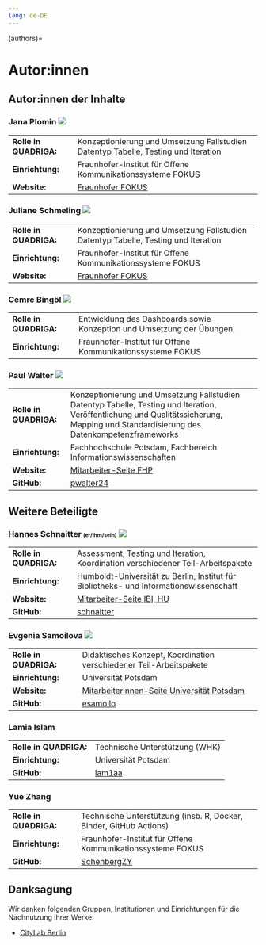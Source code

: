 ```yaml
---
lang: de-DE
---
```

(authors)=
# Autor:innen

## Autor:innen der Inhalte

### Jana Plomin <a href="https://orcid.org/0000-0003-0127-7493" target="_blank">![](_images/ORCID-iD_icon-16x16.png)</a>
<table style="margin-left: 0">
<tr>
<td><b>Rolle in QUADRIGA:</b></td>
<td>Konzeptionierung und Umsetzung Fallstudien Datentyp Tabelle, Testing und Iteration</td>
</tr>
<tr>
<td><b>Einrichtung:</b></td>
<td>Fraunhofer-Institut für Offene Kommunikationssysteme FOKUS</td>
</tr>
<tr>
<td><b>Website:</b></td>
<td><a href="https://www.fokus.fraunhofer.de/8fb7bdcc1d2bd6e8" class="external-link" target="_blank">Fraunhofer FOKUS</a></td>
</tr>
</table>

### Juliane Schmeling <a href="https://orcid.org/0009-0005-9814-1139" target="_blank">![](_images/ORCID-iD_icon-16x16.png)</a>
<table style="margin-left: 0">
<tr>
<td><b>Rolle in QUADRIGA:</b></td>
<td>Konzeptionierung und Umsetzung Fallstudien Datentyp Tabelle, Testing und Iteration</td>
</tr>
<tr>
<td><b>Einrichtung:</b></td>
<td>Fraunhofer-Institut für Offene Kommunikationssysteme FOKUS</td>
</tr>
<tr>
<td><b>Website:</b></td>
</td><td><a href="https://www.fokus.fraunhofer.de/a1b4f9c17da1c9a6" class="external-link" target="_blank">Fraunhofer FOKUS</a></td>
</tr>
</table>

### Cemre Bingöl <a href="https://orcid.org/0009-0009-2345-4973" target="_blank">![](_images/ORCID-iD_icon-16x16.png)</a>
<table style="margin-left: 0">
<tr>
<td><b>Rolle in QUADRIGA:</b></td>
<td>Entwicklung des Dashboards sowie Konzeption und Umsetzung der Übungen.</td>
</tr>
<tr>
<td><b>Einrichtung:</b></td>
<td>Fraunhofer-Institut für Offene Kommunikationssysteme FOKUS</td>
</tr>
</table>

### Paul Walter <a href="https://orcid.org/0000-0002-9236-3268" target="_blank">![](_images/ORCID-iD_icon-16x16.png)</a>
<table style="margin-left: 0">
<tr>
<td><b>Rolle in QUADRIGA:</b></td>
<td>Konzeptionierung und Umsetzung Fallstudien Datentyp Tabelle, Testing und Iteration, Veröffentlichung und Qualitätssicherung, Mapping und Standardisierung des Datenkompetenzframeworks</td>
</tr>
<tr>
<td><b>Einrichtung:</b></td>
<td>Fachhochschule Potsdam, Fachbereich Informationswissenschaften</td>
</tr>
<tr>
<td><b>Website:</b></td>
<td><a href="https://www.fh-potsdam.de/hochschule-netzwerk/personen/paul-walter" class="external-link" target="_blank">Mitarbeiter-Seite FHP</a></td>
</tr>
<tr>
<td><b>GitHub:</b></td>
<td><a href="https://github.com/pwalter24" class="external-link" target="_blank">pwalter24</a></td>
</tr>
</table> 

## Weitere Beteiligte  

### Hannes Schnaitter <span style="font-size:8pt">(er/ihm/sein)</span> <a href="https://orcid.org/0000-0002-1602-6032" target="_blank">![](_images/ORCID-iD_icon-16x16.png)</a>
<table style="margin-left: 0">
<tr>
<td><b>Rolle in QUADRIGA:</b></td>
<td>Assessment, Testing und Iteration, Koordination verschiedener Teil-Arbeitspakete</td>
</tr>
<tr>
<td><b>Einrichtung:</b></td>
<td>Humboldt-Universität zu Berlin, Institut für Bibliotheks- und Informationswissenschaft</td>
</tr>
<tr>
<td><b>Website:</b></td>
<td><a href="https://www.ibi.hu-berlin.de/de/institut/personen/schnaitter" class="external-link" target="_blank">Mitarbeiter-Seite IBI, HU</a></td>
</tr>
<tr>
<td><b>GitHub:</b></td>
<td><a href="https://github.com/schnaitter" class="external-link" target="_blank">schnaitter</a></td>
</tr>
</table>

### Evgenia Samoilova <a href="https://orcid.org/0000-0003-3858-901X" target="_blank">![](_images/ORCID-iD_icon-16x16.png)</a>
<table style="margin-left: 0">
<tr>
<td><b>Rolle in QUADRIGA:</b></td>
<td>Didaktisches Konzept, Koordination verschiedener Teil-Arbeitspakete</td>
</tr>
<tr>
<td><b>Einrichtung:</b></td>
<td>Universität Potsdam</td>
</tr>
<tr>
<td><b>Website:</b></td>
<td><a href="https://www.uni-potsdam.de/de/multimedia/team/wissenschaftliches-personal/evgenia-samoilova-phd" class="external-link" target="_blank">Mitarbeiterinnen-Seite Universität Potsdam</td>
</tr>
<tr>
<td><b>GitHub:</b></td>
<td><a href="https://github.com/esamoilo" class="external-link" target="_blank">esamoilo</a></td>
</tr>
</table>

### Lamia Islam
<table style="margin-left: 0">
<tr>
<td><b>Rolle in QUADRIGA:</b></td>
<td>Technische Unterstützung (WHK)</td>
</tr>
<tr>
<td><b>Einrichtung:</b></td>
<td>Universität Potsdam</td>
</tr>
<tr>
<td><b>GitHub:</b></td>
<td><a href="https://github.com/lam1aa" class="external-link" target="_blank">lam1aa</a></td>
</tr>
</table>  

### Yue Zhang
<table style="margin-left: 0">
<tr>
<td><b>Rolle in QUADRIGA:</b></td>
<td>Technische Unterstützung (insb. R, Docker, Binder, GitHub Actions)</td>
</tr>
<tr>
<td><b>Einrichtung:</b></td>
<td>Fraunhofer-Institut für Offene Kommunikationssysteme FOKUS</td>
</tr>
<tr>
<td><b>GitHub:</b></td>
<td><a href="https://github.com/SchenbergZY" class="external-link" target="_blank">SchenbergZY</a></td>
</tr>
</table>  


## Danksagung

Wir danken folgenden Gruppen, Institutionen und Einrichtungen für die Nachnutzung ihrer Werke:

- <a href="https://citylab-berlin.org/de/start/" target="_blank">CityLab Berlin</a>  


